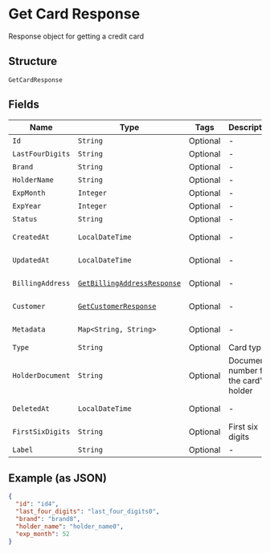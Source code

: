 
# Get Card Response

Response object for getting a credit card

## Structure

`GetCardResponse`

## Fields

| Name | Type | Tags | Description | Getter | Setter |
|  --- | --- | --- | --- | --- | --- |
| `Id` | `String` | Optional | - | String getId() | setId(String id) |
| `LastFourDigits` | `String` | Optional | - | String getLastFourDigits() | setLastFourDigits(String lastFourDigits) |
| `Brand` | `String` | Optional | - | String getBrand() | setBrand(String brand) |
| `HolderName` | `String` | Optional | - | String getHolderName() | setHolderName(String holderName) |
| `ExpMonth` | `Integer` | Optional | - | Integer getExpMonth() | setExpMonth(Integer expMonth) |
| `ExpYear` | `Integer` | Optional | - | Integer getExpYear() | setExpYear(Integer expYear) |
| `Status` | `String` | Optional | - | String getStatus() | setStatus(String status) |
| `CreatedAt` | `LocalDateTime` | Optional | - | LocalDateTime getCreatedAt() | setCreatedAt(LocalDateTime createdAt) |
| `UpdatedAt` | `LocalDateTime` | Optional | - | LocalDateTime getUpdatedAt() | setUpdatedAt(LocalDateTime updatedAt) |
| `BillingAddress` | [`GetBillingAddressResponse`](../../doc/models/get-billing-address-response.md) | Optional | - | GetBillingAddressResponse getBillingAddress() | setBillingAddress(GetBillingAddressResponse billingAddress) |
| `Customer` | [`GetCustomerResponse`](../../doc/models/get-customer-response.md) | Optional | - | GetCustomerResponse getCustomer() | setCustomer(GetCustomerResponse customer) |
| `Metadata` | `Map<String, String>` | Optional | - | Map<String, String> getMetadata() | setMetadata(Map<String, String> metadata) |
| `Type` | `String` | Optional | Card type | String getType() | setType(String type) |
| `HolderDocument` | `String` | Optional | Document number for the card's holder | String getHolderDocument() | setHolderDocument(String holderDocument) |
| `DeletedAt` | `LocalDateTime` | Optional | - | LocalDateTime getDeletedAt() | setDeletedAt(LocalDateTime deletedAt) |
| `FirstSixDigits` | `String` | Optional | First six digits | String getFirstSixDigits() | setFirstSixDigits(String firstSixDigits) |
| `Label` | `String` | Optional | - | String getLabel() | setLabel(String label) |

## Example (as JSON)

```json
{
  "id": "id4",
  "last_four_digits": "last_four_digits0",
  "brand": "brand8",
  "holder_name": "holder_name0",
  "exp_month": 52
}
```

